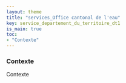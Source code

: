 ```yaml
---
layout: theme
title: "services_Office cantonal de l'eau"
key: service_departement_du_territoire_dt1
is_main: true
toc:
- "Contexte"
---
```


### Contexte
Contexte
